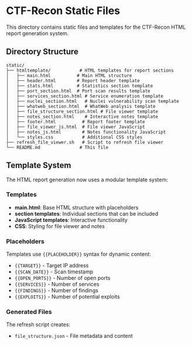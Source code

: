# CTF-Recon Static Files

This directory contains static files and templates for the CTF-Recon HTML report generation system.

## Directory Structure

```
static/
├── htmltemplate/           # HTML templates for report sections
│   ├── main.html          # Main HTML structure
│   ├── header.html        # Report header template
│   ├── stats.html         # Statistics section template
│   ├── port_section.html  # Port scan results template
│   ├── services_section.html # Service enumeration template
│   ├── nuclei_section.html   # Nuclei vulnerability scan template
│   ├── whatweb_section.html  # WhatWeb analysis template
│   ├── file_structure_section.html # File viewer template
│   ├── notes_section.html    # Interactive notes template
│   ├── footer.html          # Report footer template
│   ├── file_viewer_js.html  # File viewer JavaScript
│   ├── notes_js.html        # Notes functionality JavaScript
│   └── styles.css           # Additional CSS styles
├── refresh_file_viewer.sh   # Script to refresh file viewer
└── README.md               # This file
```

## Template System

The HTML report generation now uses a modular template system:

### Templates
- **main.html**: Base HTML structure with placeholders
- **section templates**: Individual sections that can be included
- **JavaScript templates**: Interactive functionality
- **CSS**: Styling for file viewer and notes

### Placeholders
Templates use `{{PLACEHOLDER}}` syntax for dynamic content:
- `{{TARGET}}` - Target IP address
- `{{SCAN_DATE}}` - Scan timestamp
- `{{OPEN_PORTS}}` - Number of open ports
- `{{SERVICES}}` - Number of services
- `{{FINDINGS}}` - Number of findings
- `{{EXPLOITS}}` - Number of potential exploits


### Generated Files
The refresh script creates:
- `file_structure.json` - File metadata and content